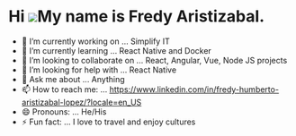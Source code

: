 Hi ![](https://user-images.githubusercontent.com/18350557/176309783-0785949b-9127-417c-8b55-ab5a4333674e.gif)My name is Fredy Aristizabal.
======================================================================================================================================

- 🔭 I’m currently working on ... Simplify IT
- 🌱 I’m currently learning ... React Native and Docker 
- 👯 I’m looking to collaborate on ... React, Angular, Vue, Node JS projects
- 🤔 I’m looking for help with ... React Native
- 💬 Ask me about ... Anything
- 📫 How to reach me: ... https://www.linkedin.com/in/fredy-humberto-aristizabal-lopez/?locale=en_US
- 😄 Pronouns: ... He/His
- ⚡ Fun fact: ... I love to travel and enjoy cultures

